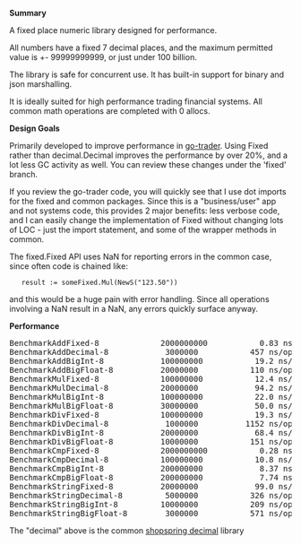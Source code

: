 **Summary**

A fixed place numeric library designed for performance.

All numbers have a fixed 7 decimal places, and the maximum permitted value is +- 99999999999,
or just under 100 billion.

The library is safe for concurrent use. It has built-in support for binary and json marshalling.

It is ideally suited for high performance trading financial systems. All common math operations are completed with 0 allocs.

**Design Goals**

Primarily developed to improve performance in [go-trader](https://github.com/robaho/go-trader).
Using Fixed rather than decimal.Decimal improves the performance by over 20%, and a lot less GC activity as well.
You can review these changes under the 'fixed' branch.

If you review the go-trader code, you will quickly see that I use dot imports for the fixed and common packages. Since this
is a "business/user" app and not systems code, this provides 2 major benefits: less verbose code, and I can easily change the
implementation of Fixed without changing lots of LOC - just the import statement, and some of the wrapper methods in common.

The fixed.Fixed API uses NaN for reporting errors in the common case, since often code is chained like:
```
   result := someFixed.Mul(NewS("123.50"))
```
and this would be a huge pain with error handling. Since all operations involving a NaN result in a NaN,
 any errors quickly surface anyway.


**Performance**

<pre>
BenchmarkAddFixed-8         	2000000000	         0.83 ns/op	       0 B/op	       0 allocs/op
BenchmarkAddDecimal-8       	 3000000	       457 ns/op	     400 B/op	      10 allocs/op
BenchmarkAddBigInt-8        	100000000	        19.2 ns/op	       0 B/op	       0 allocs/op
BenchmarkAddBigFloat-8      	20000000	       110 ns/op	      48 B/op	       1 allocs/op
BenchmarkMulFixed-8         	100000000	        12.4 ns/op	       0 B/op	       0 allocs/op
BenchmarkMulDecimal-8       	20000000	        94.2 ns/op	      80 B/op	       2 allocs/op
BenchmarkMulBigInt-8        	100000000	        22.0 ns/op	       0 B/op	       0 allocs/op
BenchmarkMulBigFloat-8      	30000000	        50.0 ns/op	       0 B/op	       0 allocs/op
BenchmarkDivFixed-8         	100000000	        19.3 ns/op	       0 B/op	       0 allocs/op
BenchmarkDivDecimal-8       	 1000000	      1152 ns/op	     928 B/op	      22 allocs/op
BenchmarkDivBigInt-8        	20000000	        68.4 ns/op	      48 B/op	       1 allocs/op
BenchmarkDivBigFloat-8      	10000000	       151 ns/op	      64 B/op	       2 allocs/op
BenchmarkCmpFixed-8         	2000000000	         0.28 ns/op	       0 B/op	       0 allocs/op
BenchmarkCmpDecimal-8       	100000000	        10.8 ns/op	       0 B/op	       0 allocs/op
BenchmarkCmpBigInt-8        	200000000	         8.37 ns/op	       0 B/op	       0 allocs/op
BenchmarkCmpBigFloat-8      	200000000	         7.74 ns/op	       0 B/op	       0 allocs/op
BenchmarkStringFixed-8      	20000000	        99.0 ns/op	      16 B/op	       1 allocs/op
BenchmarkStringDecimal-8    	 5000000	       326 ns/op	     144 B/op	       5 allocs/op
BenchmarkStringBigInt-8     	10000000	       209 ns/op	      80 B/op	       3 allocs/op
BenchmarkStringBigFloat-8   	 3000000	       571 ns/op	     272 B/op	       8 allocs/op
</pre>

The "decimal" above is the common [shopspring decimal](https://github.com/shopspring/decimal) library